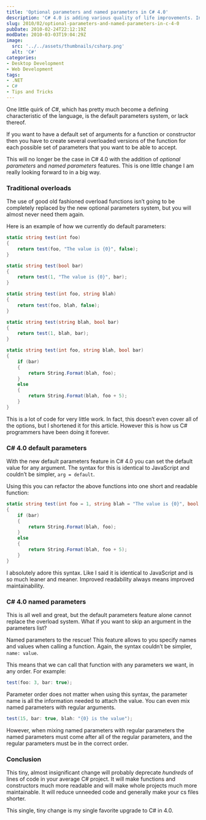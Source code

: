 ```yaml
---
title: 'Optional parameters and named parameters in C# 4.0'
description: 'C# 4.0 is adding various quality of life improvements. In this article I introduce you to two of my favorite new additions: optional parameters and named parameters. An explanation of what they do, how to use them, and examples of why they are excellent language features.'
slug: 2010/02/optional-parameters-and-named-parameters-in-c-4-0
pubDate: 2010-02-24T22:12:19Z
modDate: 2010-03-03T19:04:29Z
image:
  src: '../../assets/thumbnails/csharp.png'
  alt: 'C#'
categories:
- Desktop Development
- Web Development
tags:
- .NET
- C#
- Tips and Tricks
---
```


One little quirk of *C#*, which has pretty much become a defining characteristic of the language, is the default parameters system, or lack thereof.

If you want to have a default set of arguments for a function or constructor then you have to create several overloaded versions of the function for each possible set of parameters that you want to be able to accept.

This will no longer be the case in C# 4.0 with the addition of *optional parameters* and *named parameters* features. This is one little change I am really looking forward to in a big way.

<!-- more -->

### Traditional overloads

The use of good old fashioned overload functions isn’t going to be completely replaced by the new optional parameters system, but you will almost never need them again.

Here is an example of how we currently do default parameters:

```csharp
static string test(int foo)
{
	return test(foo, "The value is {0}", false);
}

static string test(bool bar)
{
	return test(1, "The value is {0}", bar);
}

static string test(int foo, string blah)
{
	return test(foo, blah, false);
}

static string test(string blah, bool bar)
{
	return test(1, blah, bar);
}

static string test(int foo, string blah, bool bar)
{
	if (bar)
	{
		return String.Format(blah, foo);
	}
	else
	{
		return String.Format(blah, foo + 5);
	}
}
```

This is a lot of code for very little work. In fact, this doesn’t even cover all of the options, but I shortened it for this article. However this is how us C# programmers have been doing it forever.

### C# 4.0 default parameters

With the new default parameters feature in C# 4.0 you can set the default value for any argument. The syntax for this is identical to JavaScript and couldn’t be simpler, `arg = default`.

Using this you can refactor the above functions into one short and readable function:

```csharp
static string test(int foo = 1, string blah = "The value is {0}", bool bar = false)
{
	if (bar)
	{
		return String.Format(blah, foo);
	}
	else
	{
		return String.Format(blah, foo + 5);
	}
}
```

I absolutely adore this syntax. Like I said it is identical to JavaScript and is so much leaner and meaner. Improved readability always means improved maintainability.

### C# 4.0 named parameters

This is all well and great, but the default parameters feature alone cannot replace the overload system. What if you want to skip an argument in the parameters list?

Named parameters to the rescue! This feature allows to you specify names and values when calling a function. Again, the syntax couldn’t be simpler, `name: value`.

This means that we can call that function with any parameters we want, in any order. For example:

```csharp
test(foo: 3, bar: true);
```

Parameter order does not matter when using this syntax, the parameter name is all the information needed to attach the value. You can even mix named parameters with regular arguments.

```csharp
test(15, bar: true, blah: "{0} is the value");
```

However, when mixing named parameters with regular parameters the named parameters must come after all of the regular parameters, and the regular parameters must be in the correct order.

### Conclusion

This tiny, almost insignificant change will probably deprecate *hundreds* of lines of code in your average C# project. It will make functions and constructors much more readable and will make whole projects much more maintainable. It will reduce unneeded code and generally make your cs files shorter.

This single, tiny change is my single favorite upgrade to C# in 4.0.
